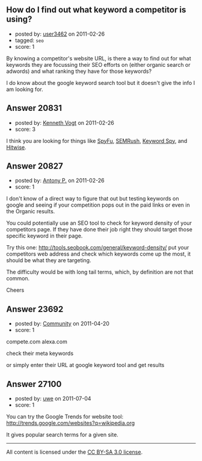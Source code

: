 ## How do I find out what keyword a competitor is using?

- posted by: [user3462](https://stackexchange.com/users/-1/3462-user3462) on 2011-02-26
- tagged: `seo`
- score: 1

By knowing a competitor's website URL, is there a way to find out for what keywords they are focussing their SEO efforts on (either organic search or adwords) and what ranking they have for those keywords? 

I do know about the google keyword search tool but it doesn't give the info I am looking for.


## Answer 20831

- posted by: [Kenneth Vogt](https://stackexchange.com/users/-1/6736-kenneth-vogt) on 2011-02-26
- score: 3

<p>I think you are looking for things like <a href="http://www.spyfu.com" rel="nofollow">SpyFu</a>, <a href="http://www.semrush.com" rel="nofollow">SEMRush</a>, <a href="http://www.keywordspy.com" rel="nofollow">Keyword Spy</a>, and <a href="http://www.hitwise.com" rel="nofollow">Hitwise</a>.</p>



## Answer 20827

- posted by: [Antony P.](https://stackexchange.com/users/-1/7812-antony-p) on 2011-02-26
- score: 1

I don't know of a direct way to figure that out but testing keywords on google and seeing if your competition pops out in the paid links or even in the Organic results.

You could potentially use an SEO tool to check for keyword density of your competitors page. If they have done their job right they should target those specific keyword in their page.

Try this one: http://tools.seobook.com/general/keyword-density/
put your competitors web address and check which keywords come up the most, it should be what they are targeting.

The difficulty would be with long tail terms, which, by definition are not that common.

Cheers



## Answer 23692

- posted by: [Community](https://stackexchange.com/users/-1/-1-community) on 2011-04-20
- score: 1

compete.com
alexa.com

check their meta keywords

or simply enter their URL at google keyword tool and get results


## Answer 27100

- posted by: [uwe](https://stackexchange.com/users/-1/11681-uwe) on 2011-07-04
- score: 1

You can try the Google Trends for website tool: http://trends.google.com/websites?q=wikipedia.org

It gives popular search terms for a given site.



---

All content is licensed under the [CC BY-SA 3.0 license](https://creativecommons.org/licenses/by-sa/3.0/).

